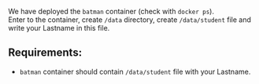 
We have deployed the `batman` container (check with `docker ps`).  
Enter to the container, create `/data` directory, create `/data/student` file and write your Lastname in this file.  

## Requirements:
- `batman` container should contain `/data/student` file with your Lastname.  
